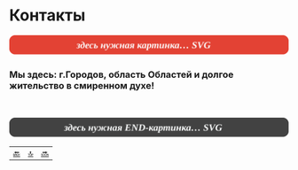 <div class="navi"><nav id="navi"><!-- js --></nav></div>

# Контакты

<span id="az1-img" class="img" onclick="imgResize()">![img](assets/svg/000-start.svg)</span>


### Мы здесь: г.Городов, область Областей и долгое жительство в смиренном духе!



<br>

<span id="az2-img-2" class="img" onclick="imgResize()">![img](assets/svg/000-end.svg)</span>

||||
|:---|:---:|---:|
[🔙](/readme.md)|[ 🔝 ](#)|[🔜](/contacts.md)

<script src="assets/js/navi.js"></script>
